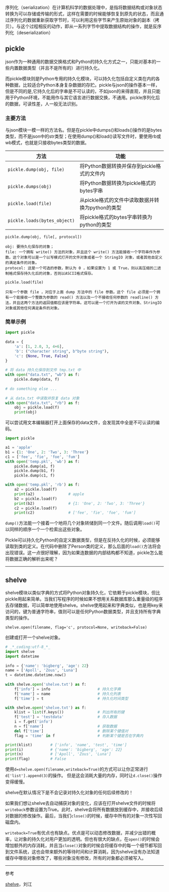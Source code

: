 序列化（serialization）在计算机科学的数据处理中，是指将数据结构或对象状态转换为可以存储或传输的形式，这样在需要的时候能够恢复到原先的状态，而且通过序列化的数据重新获取字节时，可以利用这些字节来产生原始对象的副本（拷贝）。与这个过程相反的动作，即从一系列字节中提取数据结构的操作，就是反序列化（deserialization）

## pickle

json作为一种通用的数据交换格式和Python的持久化方式之一，只能对基本的一些内置数据类型（并且不是所有的）进行持久化。

而pickle模块则是Python专用的持久化模块，可以持久化包括自定义类在内的各种数据，比较适合Python本身复杂数据的存贮。pickle与json的操作基本一样，但是不同的是,它持久化后的字串是不可认读的，不如json的来得直观，并且只能用于Python环境，不能用作与其它语言进行数据交换，不通用。pickle序列化后的数据，可读性差，人一般无法识别。

### 主要方法

与json模块一模一样的方法名。但是在pickle中dumps()和loads()操作的是bytes类型，而不是json中的str类型；在使用dump()和load()读写文件时，要使用rb或wb模式，也就是只接收bytes类型的数据。

| 方法                         | 功能                                             |
| ---------------------------- | ------------------------------------------------ |
| `pickle.dump(obj, file)`     | 将Python数据转换并保存到pickle格式的文件内       |
| `pickle.dumps(obj)`          | 将Python数据转换为pickle格式的bytes字串          |
| `pickle.load(file)`          | 从pickle格式的文件中读取数据并转换为python的类型 |
| `pickle.loads(bytes_object)` | 将pickle格式的bytes字串转换为python的类型        |

```text
pickle.dump(obj, file[, protocol])

obj: 要持久化保存的对象；
file: 一个拥有 write() 方法的对象，并且这个 write() 方法能接收一个字符串作为参数。这个对象可以是一个以写模式打开的文件对象或者一个 StringIO 对象，或者其他自定义的满足条件的对象。
protocol: 这是一个可选的参数，默认为 0 ，如果设置为 1 或 True，则以高压缩的二进制格式保存持久化后的对象，否则以ASCII格式保存。

pickle.load(file)

只有一个参数 file ，对应于上面 dump 方法中的 file 参数。这个 file 必须是一个拥有一个能接收一个整数为参数的 read() 方法以及一个不接收任何参数的 readline() 方法，并且这两个方法的返回值都应该是字符串。这可以是一个打开为读的文件对象、StringIO 对象或其他任何满足条件的对象。
```

### 简单示例

```python
import pickle
 
data = {
    'a': [1, 2.0, 3, 4+6],
    'b': ("character string", b"byte string"),
    'c': {None, True, False}
}
 
# 将 data 持久化保存到文件 tmp.txt 中
with open("data.txt", "wb") as f:
    pickle.dump(data, f)
 
# do something else ...
 
# 从 data.txt 中读取并恢复 data 对象
with open("data.txt", "rb") as f:
    obj = pickle.load(f)
    print(obj)
```

可以尝试用文本编辑器打开上面保存的data文件，会发现其中全是不可认读的编码。

```python
import pickle

a1 = 'apple'  
b1 = {1: 'One', 2: 'Two', 3: 'Three'}  
c1 = ['fee', 'fie', 'foe', 'fum']  
with open('temp.pkl', 'wb') as f:
    pickle.dump(a1, f)  
    pickle.dump(b1, f) 
    pickle.dump(c1, f)  

with open('temp.pkl', 'rb') as f:
    a2 = pickle.load(f)  
    print(a2)				# apple
    b2 = pickle.load(f)  
    print(b2)				# {1: 'One', 2: 'Two', 3: 'Three'}
    c2 = pickle.load(f)  
    print(c2)				# ['fee', 'fie', 'foe', 'fum']
```

`dump()`方法能一个接着一个地将几个对象转储到同一个文件。随后调用`load()`可以同样的顺序一个一个检索出这些对象。

Pickle可以持久化Python的自定义数据类型，但是在反持久化的时候，必须能够读取到类的定义。在代码中删除了Person类的定义，那么后面的`load()`方法将会出现错误。这一点很好理解，因为如果连数据的内部结构都不知道，pickle怎么能将数据正确的解析出来呢？

***

## shelve

shelve模块以类似字典的方式将Python对象持久化，它依赖于pickle模块，但比pickle用起来简单。当我们写程序的时候如果不想用关系数据库那么重量级的程序去存储数据，可以简单地使用shelve。shelve使用起来和字典类似，也是用key来访问的，键为普通字符串，值则可以是任何Python数据类型，并且支持所有字典类型的操作。

`shelve.open(filename, flag='c', protocol=None, writeback=False)`

创建或打开一个shelve对象。

```python
# _*_coding:utf-8_*_
import shelve
import datetime
 
info = {'name': 'bigberg', 'age': 22}
name = ['Apoll', 'Zous', 'Luna']
t = datetime.datetime.now()
 
with shelve.open('shelve.txt') as f:
    f['info'] = info                     # 持久化字典
    f['name'] = name                     # 持久化列表
    f['time'] = t                        # 持久化时间类型

with shelve.open('shelve.txt') as f:
    klist = list(f.keys())               # 列出所有的键    
    f['test'] = 'testdata'               # 存入数据
    i = f.get('info')                   
    n = f['name']                        # 获取数据
    del f['time']                        # 删除某个键值对
    flag = 'time' in f                   # 判断某个键是否在字典内

print(klist)    	# ['info', 'name', 'test', 'time']
print(i)			# {'name': 'bigberg', 'age': 22}
print(n)			# ['Apoll', 'Zous', 'Luna']
print(flag)			# False
```

使用`d=shelve.open(filename,writeback=True)`的方式可以让你正常进行`d['list'].append(3)`的操作。 但是这会消耗大量的内存，同时让`d.close()`操作变得缓慢。

shelve在默认情况下是不会记录对持久化对象的任何后续修改的！

如果我们想让shelve去自动捕获对象的变化，应该在打开shelve文件的时候将`writeback`参数设置为True。此时，shelve会将所有数据放到缓存中，并接收后续对数据的修改操作。最后，当我们`close()`的时候，缓存中所有的对象一次性写回磁盘内。

`writeback=True`有优点也有缺点。优点是可以动态修改数据，并减少出错的概率，让对象的持久化对用户更加的透明。但也有很大的缺点，在`open()`的时候会增加额外的内存消耗，并且当`close()`对象的时候会将缓存中的每一个细节都写回到文件系统，这也会带来额外的等待时间和计算消耗，因为shelve没有办法知道缓存中哪些对象修改了，哪些对象没有修改，所有的对象都必须被写入。

***

参考

[shelve](http://www.liujiangblog.com/course/python/67)，刘江